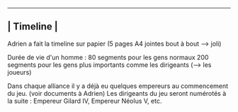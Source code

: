 --------------
|  Timeline  |
--------------

Adrien a fait la timeline sur papier (5 pages A4 jointes bout à bout --> joli)

Durée de vie d'un homme :
80 segments pour les gens normaux
200 segments pour les gens plus importants comme les dirigeants (--> les joueurs)

Dans chaque alliance il y a déjà eu quelques empereurs au commencement du jeu. (voir documents à Adrien)
Les dirigeants du jeu seront numérotés à la suite : Empereur Gilard IV, Empereur Néolus V, etc.

